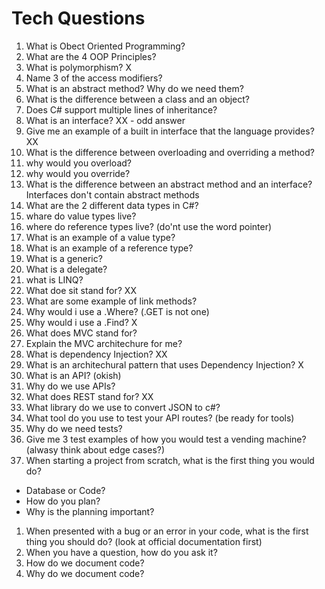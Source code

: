 # Tech Questions

1. What is Obect Oriented Programming? 
1. What are the 4 OOP Principles?
1. What is polymorphism? X 
1. Name 3 of the access modifiers? 
1. What is an abstract method? Why do we need them?
1. What is the difference between a class and an object?
1. Does C# support multiple lines of inheritance?
1. What is an interface? XX - odd answer
1. Give me an example of a built in interface that the language provides? XX
1. What is the difference between overloading and overriding a method?
1. why would you overload?
1. why would you override?
1. What is the difference between an abstract method and an interface? Interfaces don't contain abstract methods
1. What are the 2 different data types in C#?
1. whare do value types live?
1. where do reference types live? (do'nt use the word pointer)
1. What is an example of a value type?
1. What is an example of a reference type?
1. What is a generic?
1. What is a delegate?
1. what is LINQ?
1. What doe sit stand for? XX
1. What are some example of link methods? 
1. Why would i use a .Where? (.GET is not one)
1. Why would i use a .Find? X
1. What does MVC stand for?
1. Explain the MVC architechure for me?
1. What is dependency Injection? XX 
1. What is an architechural pattern that uses Dependency Injection? X
1. What is an API? (okish)
1. Why do we use APIs? 
1. What does REST stand for? XX
1. What library do we use to convert JSON to c#? 
1. What tool do you use to test your API routes? (be ready for tools)
1. Why do we need tests?
1. Give me 3 test examples of how you would test a vending machine? (alwasy think about edge cases?)
1. When starting a project from scratch, what is the first thing you would do?
- Database or Code?
- How do you plan? 
- Why is the planning important? 
1. When presented with a bug or an error in your code, what is the first thing you should do? (look at official documentation first)
1. When you have a question, how do you ask it?
1. How do we document code?
1. Why do we document code?
